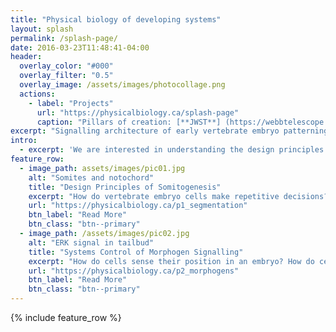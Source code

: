 ```yaml
---
title: "Physical biology of developing systems"
layout: splash
permalink: /splash-page/
date: 2016-03-23T11:48:41-04:00
header:
  overlay_color: "#000"
  overlay_filter: "0.5"
  overlay_image: /assets/images/photocollage.png
  actions:
    - label: "Projects"
      url: "https://physicalbiology.ca/splash-page"
      caption: "Pillars of creation: [**JWST**] (https://webbtelescope.org/contents/media/images/)"
excerpt: "Signalling architecture of early vertebrate embryo patterning."
intro: 
  - excerpt: 'We are interested in understanding the design principles of morphogen signalling and conserved mechanisms of sequential embryo patterning.'
feature_row:
  - image_path: assets/images/pic01.jpg
    alt: "Somites and notochord"
    title: "Design Principles of Somitogenesis"
    excerpt: "How do vertebrate embryo cells make repetitive decisions? What controls the robustness of embryo **patterning** during somite segmentation?"
    url: "https://physicalbiology.ca/p1_segmentation"
    btn_label: "Read More"
    btn_class: "btn--primary"
  - image_path: /assets/images/pic02.jpg
    alt: "ERK signal in tailbud"
    title: "Systems Control of Morphogen Signalling"
    excerpt: "How do cells sense their position in an embryo? How do cells both create and interpret **positional information** through diffusive morphogens?"
    url: "https://physicalbiology.ca/p2_morphogens"
    btn_label: "Read More"
    btn_class: "btn--primary"
---
```

{% include feature_row %}
